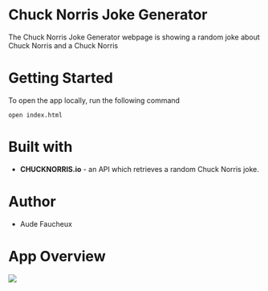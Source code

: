 # Chuck Norris Joke Generator

The Chuck Norris Joke Generator webpage is showing a random joke about Chuck Norris and a Chuck Norris

# Getting Started

To open the app locally, run the following command

```
open index.html
```

# Built with

- **CHUCKNORRIS.io** - an API which retrieves a random Chuck Norris joke.

# Author

- Aude Faucheux

# App Overview

![](chuck-norris-joke-generator-overview.gif)
